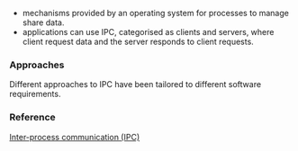 - mechanisms provided by an operating system for processes to manage share data.
- applications can use IPC, categorised as clients and servers, where client request data and the server responds to client requests.
### Approaches
Different approaches to IPC have been tailored to different software requirements.

### Reference
[Inter-process communication (IPC)](https://en.wikipedia.org/wiki/Inter-process_communication)